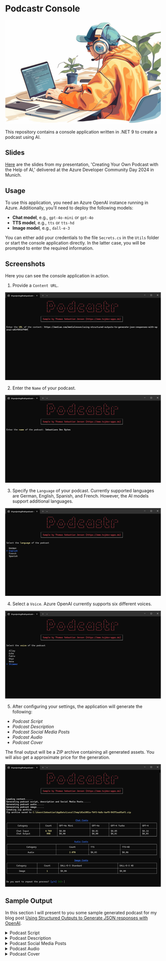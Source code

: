 # Podcastr Console

![header](/docs/header.png)

This repository contains a console application written in .NET 9 to create a podcast using AI.

## Slides

[Here](/slides/2024-12-03_AzureCommunityDay_Podcast.pdf) are the slides from my presentation, 'Creating Your Own Podcast with the Help of AI,' delivered at the Azure Developer Community Day 2024 in Munich.

## Usage

To use this application, you need an Azure OpenAI instance running in Azure. Additionally, you'll need to deploy the following models:

- **Chat model**, e.g., `gpt-4o-mini` or `gpt-4o`
- **TTS model**, e.g., `tts` or `tts-hd`
- **Image model**, e.g., `dall-e-3`

You can either add your credentials to the file `Secrets.cs` in the `Utils` folder or start the console application directly. In the latter case, you will be prompted to enter the required information.

## Screenshots

Here you can see the console application in action.

1. Provide a `Content URL`.

![podcastr-console-01](/docs/podcastr-console-01.png)

2. Enter the `Name` of your podcast.

![podcastr-console-01](/docs/podcastr-console-02.png)

3. Specify the `Language` of your podcast. Currently supported languages are German, English, Spanish, and French. However, the AI models support additional languages.

![podcastr-console-01](/docs/podcastr-console-03.png)

4. Select a `Voice`. Azure OpenAI currently supports six different voices.

![podcastr-console-01](/docs/podcastr-console-04.png)

5. After configuring your settings, the application will generate the following:

- *Podcast Script*
- *Podcast Description*
- *Podcast Social Media Posts*
- *Podcast Audio*
- *Podcast Cover*

The final output will be a ZIP archive containing all generated assets. You will also get a approximate price for the generation.

![podcastr-console-01](/docs/podcastr-console-07.png)

## Sample Output

In this section I will present to you some sample generated podcast for my blog post [Using Structured Outputs to Generate JSON responses with OpenAI](https://medium.com/medialesson/using-structured-outputs-to-generate-json-responses-with-openai-e01f591b740f).

<details>
    <summary>Podcast Script</summary>

Welcome to "Sebastian's Dev Bytes," where we dive into the world of technology, coding, and everything in between! Today, we're exploring a super cool feature that could change the way you interact with AI in your .NET projects—Structured Outputs with OpenAI. So, grab your favorite drink, settle in, and let's get coding!

Now, for those who may not know, when you're working with AI models, especially large ones like OpenAI's, getting a structured response can be vital. This is where Structured Outputs come into play! Imagine you're working on a project in Azure OpenAI, and you need your AI to give you answers in a specific format—like JSON. This feature ensures that your AI's responses are neat and tidy, adhering to the JSON schema you provide. No more missing keys or incorrect values. Sounds like a dream, right?

In this episode, I’ll walk you through creating a simple .NET console application that showcases two practical use cases for Structured Outputs. The first is solving a math problem step-by-step, and the second one gathers detailed country information. Excited? Let’s get started!

First things first, you’ll need a valid OpenAI API key or access to Azure OpenAI Service. Once you’ve got that sorted, fire up Visual Studio and create a new .NET console application using .NET 8. Don't forget to add the necessary NuGet packages, namely Spectre.Console and Azure.AI.OpenAI.

Now, let's set the stage. We'll create a folder called "Utils" where we define some helpful classes. One of these is Statics.cs, where we’ll store our API keys and model names. Easy-peasy! Next, we add ConsoleHelper.cs, which will help us manage user input and output using Spectre.Console. This will include methods to display prompts, clear the console, and write our JSON outputs beautifully.

You’re probably wondering, how do we actually make the AI solve math problems? That’s where our MathProblemHelper class comes into play! This helper class will ask the user for a math problem, generate the appropriate JSON schema, and then use the AI to get a structured response. And guess what? We’ll also show the reasoning behind each step—how cool is that?

For the country information, we have another helper class, CountryInfoHelper, that does a similar job. It collects a list of countries from the user, processes it, and then displays all the juicy details—like the country name, area, and population—in a structured format.

Now, let’s take a look at the core logic in our Program.cs file. Here, we prompt the user to choose whether they want to use Azure OpenAI or OpenAI directly. Based on their choice, we gather the necessary credentials and get started. Then, we present the user with options: do they want to solve a math problem or fetch country information? Depending on their selection, we call the corresponding helper class to kick things off.

And there you have it! With just a few steps, you can create a console application that interacts with AI in an organized manner using Structured Outputs. If you want to see this in action, I've got the complete code available on my GitHub repository.

So, whether you're a seasoned developer or just starting out, leveraging features like Structured Outputs can significantly enhance how you work with AI. It allows for cleaner data handling and ensures your applications respond exactly how you want them to.

Thank you for tuning into this episode of "Sebastian's Dev Bytes." Don’t forget to follow for more tech insights and coding adventures. Until next time, keep coding and stay curious!
</details>

<details>
    <summary>Podcast Description</summary>

Welcome to "Sebastian's Dev Bytes," the podcast where technology meets coding! In this episode, we explore the transformative feature of Structured Outputs with OpenAI in your .NET projects. Learn how to get neat, structured responses from AI models, perfect for your applications. We’ll guide you through creating a simple .NET console application that tackles math problems and gathers country information, all while showcasing the power of JSON formatting. Whether you're a seasoned developer or just starting, this episode offers valuable insights to enhance your coding journey. Grab your favorite drink, settle in, and let’s get coding! Don't forget to follow for more tech insights and coding adventures!
</details>

<details>
    <summary>Podcast Social Media Posts</summary>

### LinkedIn Post

🚀 **Unlock the Power of AI with Structured Outputs!** 🎉

In the latest episode of "Sebastian's Dev Bytes," we explore a revolutionary feature that could transform your .NET projects—Structured Outputs with OpenAI! 🖥️✨

Why is this a game changer? When working with large AI models, getting structured responses is essential. Say goodbye to messy data! With this feature, you can ensure your AI delivers information in a neat JSON format—no more missing keys or incorrect values.

In this episode, I walk you through creating a .NET console application that showcases two practical use cases:

1. **Solving math problems step-by-step** 🤓
2. **Gathering detailed country information** 🌍

Whether you're a seasoned developer or just starting out, leveraging features like Structured Outputs can significantly enhance your coding projects.

Curious to learn more? Tune in now and join the conversation! What challenges have you faced while working with AI models? Let’s discuss! 🤔👇

#AI #OpenAI #DotNet #Coding #TechInsights

---

### Twitter Post (X)

✨ Ready to change the way you code with AI? 🤖🚀 In the latest episode of "Sebastian's Dev Bytes," we dive into Structured Outputs with OpenAI!

Learn how to get structured responses in your .NET projects—no more messy data!

Tune in now! 🎧👇 #AI #OpenAI #DevBytes

---

### Facebook Post

🌟 Hey, Dev Community! 🙌

Have you ever found yourself wrestling with messy data from AI models? 😩 Well, I've got some exciting news for you! In the latest episode of "Sebastian's Dev Bytes," we dive into a super cool feature—Structured Outputs with OpenAI!

Imagine working on a .NET project where your AI can give you clean, structured responses in JSON format. Sounds dreamy, right? 😍✨ No more juggling with missing keys or incorrect values!

In this episode, I take you through the steps of creating a simple .NET console application that showcases two practical use cases:

1. **Solving math problems step-by-step** 🧮🔍
2. **Gathering detailed country information** 🌍✈️

I’ll guide you on setting up your environment, managing user inputs, and even displaying beautiful JSON outputs.

Whether you're a coding newbie or a seasoned pro, you’ll find valuable insights to enhance your projects. And the best part? I've made the complete code available on my GitHub for you to explore! 🎉💻

👉 So grab your favorite drink, settle in, and let’s get coding!

Don’t forget to share your thoughts and experiences with AI in the comments below! What challenges have you faced, and how have you overcome them? Let’s learn from each other!

🔗 Tune in now and keep coding! #AI #OpenAI #CodingAdventures
</details>

<details>
    <summary>Podcast Audio</summary>

You will find the generated audio file [here](/docs/audio.mp3).
</details>

<details>
    <summary>Podcast Cover</summary>

![Podcast Cover](/docs/cover.png)

</details>